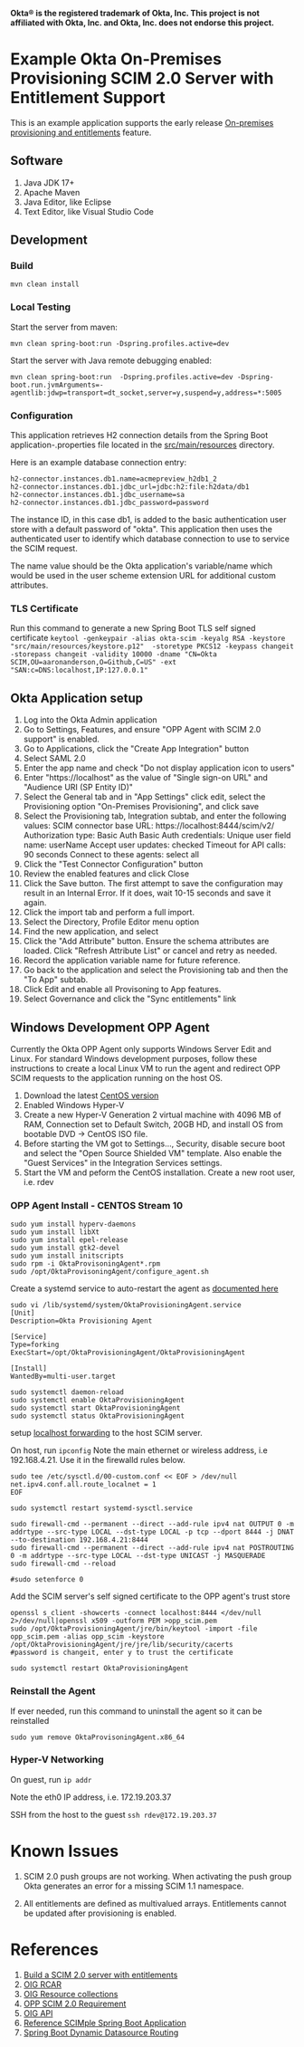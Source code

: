 **Okta® is the registered trademark of Okta, Inc. This project is not affiliated with Okta, Inc. and Okta, Inc. does not endorse this project.**

# Example Okta On-Premises Provisioning SCIM 2.0 Server with Entitlement Support



This is an example application supports the early release [On-premises provisioning and entitlements](https://help.okta.com/oie/en-us/content/topics/provisioning/opp/opp-entitlements.htm) feature.

## Software
1. Java JDK 17+
2. Apache Maven
3. Java Editor, like Eclipse
4. Text Editor, like Visual Studio Code

## Development

### Build

`mvn clean install`

### Local Testing

Start the server from maven:

`mvn clean spring-boot:run -Dspring.profiles.active=dev`

Start the server with Java remote debugging enabled:

`mvn clean spring-boot:run  -Dspring.profiles.active=dev -Dspring-boot.run.jvmArguments=-agentlib:jdwp=transport=dt_socket,server=y,suspend=y,address=*:5005`

### Configuration

This application retrieves H2 connection details from the Spring Boot application-<env>.properties file located in the [src/main/resources](src/main/resources) directory. 

Here is an example database connection entry:

```
h2-connector.instances.db1.name=acmepreview_h2db1_2
h2-connector.instances.db1.jdbc_url=jdbc:h2:file:h2data/db1
h2-connector.instances.db1.jdbc_username=sa
h2-connector.instances.db1.jdbc_password=password

```

The instance ID, in this case db1, is added to the basic authentication user store with a default password of "okta". This application then uses the authenticated user to identify which database connection to use to service the SCIM request.

The name value should be the Okta application's variable/name which would be used in the user scheme extension URL for additional custom attributes.


### TLS Certificate
Run this command to generate a new Spring Boot TLS self signed certificate 
`keytool -genkeypair -alias okta-scim -keyalg RSA -keystore "src/main/resources/keystore.p12"  -storetype PKCS12 -keypass changeit -storepass changeit -validity 10000 -dname "CN=Okta  SCIM,OU=aaronanderson,O=Github,C=US" -ext "SAN:c=DNS:localhost,IP:127.0.0.1"`


## Okta Application setup

1. Log into the Okta Admin application
1. Go to Settings, Features, and ensure "OPP Agent with SCIM 2.0 support" is enabled.
1. Go to Applications, click the "Create App Integration" button
1. Select SAML 2.0
1. Enter the app name and check "Do not display application icon to users"
1. Enter "https://localhost" as the value of "Single sign-on URL" and "Audience URI (SP Entity ID)"
1. Select the General tab and in "App Settings" click edit, select the Provisioning option "On-Premises Provisioning", and click save
1. Select the Provisioning tab, Integration subtab, and enter the following values:
SCIM connector base URL: https://localhost:8444/scim/v2/
Authorization type: Basic Auth
Basic Auth credentials: <username from application.properties> 
Unique user field name: userName
Accept user updates: checked
Timeout for API calls: 90 seconds
Connect to these agents: select all
1. Click the "Test Connector Configuration" button
1. Review the enabled features and click Close
1. Click the Save button. The first attempt to save the configuration may result in an Internal Error. If it does, wait 10-15 seconds and save it again.
1. Click the import tab and perform a full import.
1. Select the Directory, Profile Editor menu option
1. Find the new application, and select
1. Click the "Add Attribute" button. Ensure the schema attributes are loaded. Click "Refresh Attribute List" or cancel and retry as needed.
1. Record the application variable name for future reference.
1. Go back to the application and select the Provisioning tab and then the "To App" subtab. 
1. Click Edit and enable all Provisoning to App features.
1. Select Governance and click the "Sync entitlements" link



## Windows Development OPP Agent
Currently the Okta OPP Agent only supports Windows Server Edit and Linux. For standard Windows development purposes, follow these instructions to create a local Linux VM to run the agent and redirect OPP SCIM requests to the application running on the host OS.

1. Download the latest [CentOS version](https://www.centos.org/download/) 
1. Enabled Windows Hyper-V
1. Create a new Hyper-V Generation 2 virtual machine with 4096 MB of RAM, Connection set to Default Switch, 20GB HD, and install OS from bootable DVD -> CentOS ISO file.
1. Before starting the VM got to Settings..., Security, disable secure boot and select the "Open Source Shielded VM" template. Also enable the "Guest Services" in the Integration Services settings.
1. Start the VM and peform the CentOS installation. Create a new root user, i.e. rdev

### OPP Agent Install - CENTOS Stream 10

```
sudo yum install hyperv-daemons
sudo yum install libXt
sudo yum install epel-release
sudo yum install gtk2-devel
sudo yum install initscripts
sudo rpm -i OktaProvisoningAgent*.rpm
sudo /opt/OktaProvisoningAgent/configure_agent.sh
```

Create a systemd service to auto-restart the agent as [documented here](https://support.okta.com/help/s/article/unable-to-start-okta-provisioning-agent-service?language=en_US)

```
sudo vi /lib/systemd/system/OktaProvisioningAgent.service
[Unit]
Description=Okta Provisioning Agent

[Service]
Type=forking
ExecStart=/opt/OktaProvisioningAgent/OktaProvisioningAgent

[Install]
WantedBy=multi-user.target 

sudo systemctl daemon-reload
sudo systemctl enable OktaProvisioningAgent
sudo systemctl start OktaProvisioningAgent
sudo systemctl status OktaProvisioningAgent
```

setup [localhost forwarding](https://discussion.fedoraproject.org/t/firewalld-forward-local-traffic-to-remote-host/87974/6) to the host SCIM server. 

On host, run
`ipconfig`
Note the main ethernet or wireless address, i.e 192.168.4.21. Use it in the firewalld rules below.


```
sudo tee /etc/sysctl.d/00-custom.conf << EOF > /dev/null
net.ipv4.conf.all.route_localnet = 1
EOF

sudo systemctl restart systemd-sysctl.service

sudo firewall-cmd --permanent --direct --add-rule ipv4 nat OUTPUT 0 -m addrtype --src-type LOCAL --dst-type LOCAL -p tcp --dport 8444 -j DNAT --to-destination 192.168.4.21:8444
sudo firewall-cmd --permanent --direct --add-rule ipv4 nat POSTROUTING 0 -m addrtype --src-type LOCAL --dst-type UNICAST -j MASQUERADE
sudo firewall-cmd --reload

#sudo setenforce 0
```

Add the SCIM server's self signed certificate to the OPP agent's trust store

```
openssl s_client -showcerts -connect localhost:8444 </dev/null 2>/dev/null|openssl x509 -outform PEM >opp_scim.pem
sudo /opt/OktaProvisioningAgent/jre/bin/keytool -import -file opp_scim.pem -alias opp_scim -keystore /opt/OktaProvisioningAgent/jre/jre/lib/security/cacerts
#password is changeit, enter y to trust the certificate

sudo systemctl restart OktaProvisioningAgent

```
### Reinstall the Agent

If ever needed, run this command to uninstall the agent so it can be reinstalled

`sudo yum remove OktaProvisoningAgent.x86_64`


### Hyper-V Networking
On guest, run
`ip addr`

Note the eth0 IP address, i.e. 172.19.203.37


SSH from the host to the guest
`ssh rdev@172.19.203.37`

# Known Issues

1. SCIM 2.0 push groups are not working. When activating the push group Okta generates an error for a missing SCIM 1.1 namespace.

1. All entitlements are defined as multivalued arrays. Entitlements cannot be updated after provisioning is enabled.

# References

1. [Build a SCIM 2.0 server with entitlements](https://developer.okta.com/docs/guides/scim-with-entitlements/main/)
1. [OIG RCAR](https://support.okta.com/help/s/article/resource-centric-access-requests-rcar-6-17-2024-blog-post?language=en_US)
1. [OIG Resource collections](https://help.okta.com/en-us/content/topics/identity-governance/rc/resource-collection.htm)
1. [OPP SCIM 2.0 Requirement](https://support.okta.com/help/s/article/opp-agent-with-scim-2-0-support-feature-enabled-however-when-communicating-with-the-on-premises-application-connector-utilizing-scim-1-1)
1. [OIG API](https://developer.okta.com/docs/api/iga/)
1. [Reference SCIMple Spring Boot Application](https://github.com/apache/directory-scimple/tree/develop/scim-server-examples/scim-server-spring-boot)
1. [Spring Boot Dynamic Datasource Routing](https://attyuttam.medium.com/dynamic-data-source-routing-using-abstractroutingdatasource-in-spring-boot-d6dbdd644072)
